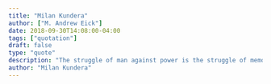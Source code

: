 ```yaml
---
title: "Milan Kundera"
author: ["M. Andrew Eick"]
date: 2018-09-30T14:08:00-04:00
tags: ["quotation"]
draft: false
type: "quote"
description: "The struggle of man against power is the struggle of memory against forgetting."
author: "Milan Kundera"
---
```

